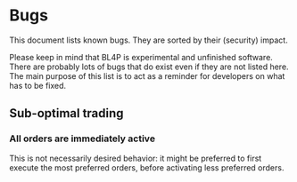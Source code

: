 # Bugs
This document lists known bugs.
They are sorted by their (security) impact.

Please keep in mind that BL4P is experimental and unfinished software.
There are probably lots of bugs that do exist even if they are not listed here.
The main purpose of this list is to act as a reminder for developers on what
has to be fixed.

## Sub-optimal trading

### All orders are immediately active
This is not necessarily desired behavior: it might be preferred to first
execute the most preferred orders, before activating less preferred orders.



